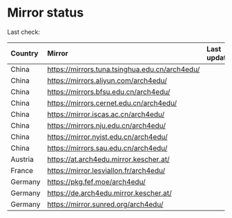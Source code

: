 <script src="./time.js"></script>
# Mirror status
Last check: <script type="text/javascript">localize(1710713741.8207362);</script>

|Country|Mirror|Last update|
|:------|:-----|:----------|
|China|https://mirrors.tuna.tsinghua.edu.cn/arch4edu/|<script type="text/javascript">localize(1710700007);</script>|
|China|https://mirrors.aliyun.com/arch4edu/|<script type="text/javascript">localize(1710700007);</script>|
|China|https://mirrors.bfsu.edu.cn/arch4edu/|<script type="text/javascript">localize(1710700032);</script>|
|China|https://mirrors.cernet.edu.cn/arch4edu/|<script type="text/javascript">localize(1710700032);</script>|
|China|https://mirror.iscas.ac.cn/arch4edu/|<script type="text/javascript">localize(1710700007);</script>|
|China|https://mirrors.nju.edu.cn/arch4edu/|<script type="text/javascript">localize(1710613889);</script>|
|China|https://mirror.nyist.edu.cn/arch4edu/|<script type="text/javascript">localize(1710700032);</script>|
|China|https://mirrors.sau.edu.cn/arch4edu/|<script type="text/javascript">localize(1710700032);</script>|
|Austria|https://at.arch4edu.mirror.kescher.at/|<script type="text/javascript">localize(1710700032);</script>|
|France|https://mirror.lesviallon.fr/arch4edu/|<script type="text/javascript">localize(1710657122);</script>|
|Germany|https://pkg.fef.moe/arch4edu/|<script type="text/javascript">localize(1710700032);</script>|
|Germany|https://de.arch4edu.mirror.kescher.at/|<script type="text/javascript">localize(1710700032);</script>|
|Germany|https://mirror.sunred.org/arch4edu/|<script type="text/javascript">localize(1710700032);</script>|

<script src="./tablefilter/tablefilter.js"></script>
<script src="./table.js"></script>
